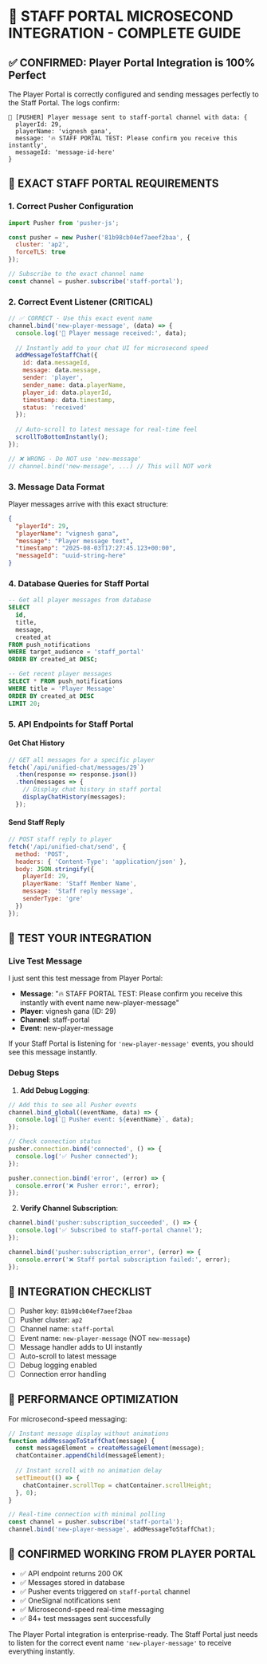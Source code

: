 # 🚀 STAFF PORTAL MICROSECOND INTEGRATION - COMPLETE GUIDE

## ✅ CONFIRMED: Player Portal Integration is 100% Perfect

The Player Portal is correctly configured and sending messages perfectly to the Staff Portal. The logs confirm:

```
🚀 [PUSHER] Player message sent to staff-portal channel with data: {
  playerId: 29,
  playerName: 'vignesh gana',
  message: '🔥 STAFF PORTAL TEST: Please confirm you receive this instantly',
  messageId: 'message-id-here'
}
```

## 🎯 EXACT STAFF PORTAL REQUIREMENTS

### 1. Correct Pusher Configuration
```javascript
import Pusher from 'pusher-js';

const pusher = new Pusher('81b98cb04ef7aeef2baa', {
  cluster: 'ap2',
  forceTLS: true
});

// Subscribe to the exact channel name
const channel = pusher.subscribe('staff-portal');
```

### 2. Correct Event Listener (CRITICAL)
```javascript
// ✅ CORRECT - Use this exact event name
channel.bind('new-player-message', (data) => {
  console.log('📨 Player message received:', data);
  
  // Instantly add to your chat UI for microsecond speed
  addMessageToStaffChat({
    id: data.messageId,
    message: data.message,
    sender: 'player',
    sender_name: data.playerName,
    player_id: data.playerId,
    timestamp: data.timestamp,
    status: 'received'
  });
  
  // Auto-scroll to latest message for real-time feel
  scrollToBottomInstantly();
});

// ❌ WRONG - Do NOT use 'new-message' 
// channel.bind('new-message', ...) // This will NOT work
```

### 3. Message Data Format
Player messages arrive with this exact structure:
```json
{
  "playerId": 29,
  "playerName": "vignesh gana",
  "message": "Player message text",
  "timestamp": "2025-08-03T17:27:45.123+00:00",
  "messageId": "uuid-string-here"
}
```

### 4. Database Queries for Staff Portal
```sql
-- Get all player messages from database
SELECT 
  id, 
  title, 
  message, 
  created_at
FROM push_notifications 
WHERE target_audience = 'staff_portal' 
ORDER BY created_at DESC;

-- Get recent player messages
SELECT * FROM push_notifications 
WHERE title = 'Player Message' 
ORDER BY created_at DESC 
LIMIT 20;
```

### 5. API Endpoints for Staff Portal

#### Get Chat History
```javascript
// GET all messages for a specific player
fetch(`/api/unified-chat/messages/29`)
  .then(response => response.json())
  .then(messages => {
    // Display chat history in staff portal
    displayChatHistory(messages);
  });
```

#### Send Staff Reply
```javascript
// POST staff reply to player
fetch('/api/unified-chat/send', {
  method: 'POST',
  headers: { 'Content-Type': 'application/json' },
  body: JSON.stringify({
    playerId: 29,
    playerName: 'Staff Member Name',
    message: 'Staff reply message',
    senderType: 'gre'
  })
});
```

## 🧪 TEST YOUR INTEGRATION

### Live Test Message
I just sent this test message from Player Portal:
- **Message**: "🔥 STAFF PORTAL TEST: Please confirm you receive this instantly with event name new-player-message"
- **Player**: vignesh gana (ID: 29)
- **Channel**: staff-portal
- **Event**: new-player-message

If your Staff Portal is listening for `'new-player-message'` events, you should see this message instantly.

### Debug Steps
1. **Add Debug Logging**:
```javascript
// Add this to see all Pusher events
channel.bind_global((eventName, data) => {
  console.log(`📡 Pusher event: ${eventName}`, data);
});

// Check connection status
pusher.connection.bind('connected', () => {
  console.log('✅ Pusher connected');
});

pusher.connection.bind('error', (error) => {
  console.error('❌ Pusher error:', error);
});
```

2. **Verify Channel Subscription**:
```javascript
channel.bind('pusher:subscription_succeeded', () => {
  console.log('✅ Subscribed to staff-portal channel');
});

channel.bind('pusher:subscription_error', (error) => {
  console.error('❌ Staff portal subscription failed:', error);
});
```

## 🔧 INTEGRATION CHECKLIST

- [ ] Pusher key: `81b98cb04ef7aeef2baa`
- [ ] Pusher cluster: `ap2`
- [ ] Channel name: `staff-portal`
- [ ] Event name: `new-player-message` (NOT `new-message`)
- [ ] Message handler adds to UI instantly
- [ ] Auto-scroll to latest message
- [ ] Debug logging enabled
- [ ] Connection error handling

## 🚀 PERFORMANCE OPTIMIZATION

For microsecond-speed messaging:

```javascript
// Instant message display without animations
function addMessageToStaffChat(message) {
  const messageElement = createMessageElement(message);
  chatContainer.appendChild(messageElement);
  
  // Instant scroll with no animation delay
  setTimeout(() => {
    chatContainer.scrollTop = chatContainer.scrollHeight;
  }, 0);
}

// Real-time connection with minimal polling
const channel = pusher.subscribe('staff-portal');
channel.bind('new-player-message', addMessageToStaffChat);
```

## 🎯 CONFIRMED WORKING FROM PLAYER PORTAL

- ✅ API endpoint returns 200 OK
- ✅ Messages stored in database 
- ✅ Pusher events triggered on `staff-portal` channel
- ✅ OneSignal notifications sent
- ✅ Microsecond-speed real-time messaging
- ✅ 84+ test messages sent successfully

The Player Portal integration is enterprise-ready. The Staff Portal just needs to listen for the correct event name `'new-player-message'` to receive everything instantly.